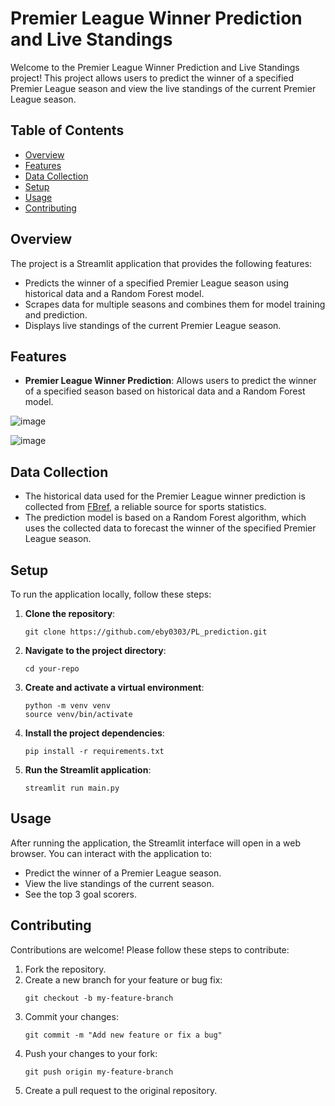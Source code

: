 # Premier League Winner Prediction and Live Standings

Welcome to the Premier League Winner Prediction and Live Standings project! This project allows users to predict the winner of a specified Premier League season and view the live standings of the current Premier League season.

## Table of Contents

- [Overview](#overview)
- [Features](#features)
- [Data Collection](#data-collection)
- [Setup](#setup)
- [Usage](#usage)
- [Contributing](#contributing)


## Overview

The project is a Streamlit application that provides the following features:

- Predicts the winner of a specified Premier League season using historical data and a Random Forest model.
- Scrapes data for multiple seasons and combines them for model training and prediction.
- Displays live standings of the current Premier League season.


## Features

- **Premier League Winner Prediction**: Allows users to predict the winner of a specified season based on historical data and a Random Forest model.


![image](https://github.com/eby0303/PL_prediction/assets/86768805/f70e7eec-dfc0-4735-8e13-6d3f5b4331fc)

![image](https://github.com/eby0303/PL_prediction/assets/86768805/e3131620-6093-492b-9aef-c023af0ea292)

## Data Collection

- The historical data used for the Premier League winner prediction is collected from [FBref](https://fbref.com/), a reliable source for sports statistics.
- The prediction model is based on a Random Forest algorithm, which uses the collected data to forecast the winner of the specified Premier League season.

## Setup

To run the application locally, follow these steps:

1. **Clone the repository**:
    ```shell
    git clone https://github.com/eby0303/PL_prediction.git
    ```

2. **Navigate to the project directory**:
    ```shell
    cd your-repo
    ```

3. **Create and activate a virtual environment**:
    ```shell
    python -m venv venv
    source venv/bin/activate
    ```

4. **Install the project dependencies**:
    ```shell
    pip install -r requirements.txt
    ```

5. **Run the Streamlit application**:
    ```shell
    streamlit run main.py
    ```

## Usage

After running the application, the Streamlit interface will open in a web browser. You can interact with the application to:

- Predict the winner of a Premier League season.
- View the live standings of the current season.
- See the top 3 goal scorers.

## Contributing

Contributions are welcome! Please follow these steps to contribute:

1. Fork the repository.
2. Create a new branch for your feature or bug fix:
    ```shell
    git checkout -b my-feature-branch
    ```
3. Commit your changes:
    ```shell
    git commit -m "Add new feature or fix a bug"
    ```
4. Push your changes to your fork:
    ```shell
    git push origin my-feature-branch
    ```
5. Create a pull request to the original repository.


